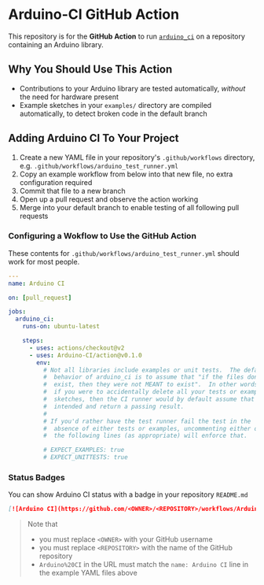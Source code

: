 # Arduino-CI GitHub Action

This repository is for the **GitHub Action** to run [`arduino_ci`](https://github.com/Arduino-CI/arduino_ci) on a repository containing an Arduino library.

## Why You Should Use This Action

- Contributions to your Arduino library are tested automatically, _without_ the need for hardware present
- Example sketches in your `examples/` directory are compiled automatically, to detect broken code in the default branch


## Adding Arduino CI To Your Project

1. Create a new YAML file in your repository's `.github/workflows` directory, e.g. `.github/workflows/arduino_test_runner.yml`
2. Copy an example workflow from below into that new file, no extra configuration required
3. Commit that file to a new branch
4. Open up a pull request and observe the action working
5. Merge into your default branch to enable testing of all following pull requests


### Configuring a Wokflow to Use the GitHub Action

These contents for `.github/workflows/arduino_test_runner.yml` should work for most people.

```yml
---
name: Arduino CI

on: [pull_request]

jobs:
  arduino_ci:
    runs-on: ubuntu-latest

    steps:
      - uses: actions/checkout@v2
      - uses: Arduino-CI/action@v0.1.0
        env:
          # Not all libraries include examples or unit tests.  The default
          #  behavior of arduino_ci is to assume that "if the files don't
          #  exist, then they were not MEANT to exist".  In other words,
          #  if you were to accidentally delete all your tests or example
          #  sketches, then the CI runner would by default assume that was
          #  intended and return a passing result.
          #
          # If you'd rather have the test runner fail the test in the
          #  absence of either tests or examples, uncommenting either of
          #  the following lines (as appropriate) will enforce that.

          # EXPECT_EXAMPLES: true
          # EXPECT_UNITTESTS: true
```

### Status Badges

You can show Arduino CI status with a badge in your repository `README.md`

```markdown
[![Arduino CI](https://github.com/<OWNER>/<REPOSITORY>/workflows/Arduino%20CI/badge.svg)](https://github.com/marketplace/actions/arduino_ci)
```

> Note that
> * you must replace `<OWNER>` with your GitHub username
> * you must replace `<REPOSITORY>` with the name of the GitHub repository
> * `Arduino%20CI` in the URL must match the `name: Arduino CI` line in the example YAML files above
